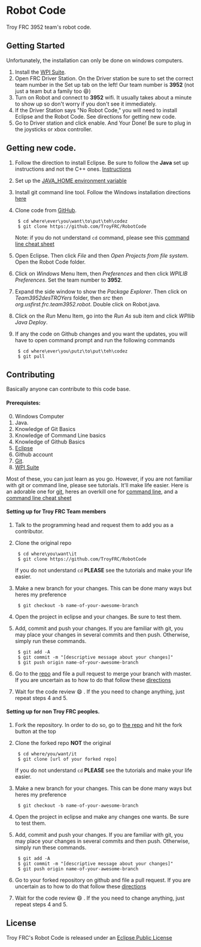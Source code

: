 # Robot Code
Troy FRC 3952 team's robot code. 
 
## Getting Started
Unfortunately, the installation can only be done on windows computers. 
1. Install the [WPI Suite](https://wpilib.screenstepslive.com/s/4485/m/13809/l/599671-installing-the-frc-2017-update-suite-all-languages).
2. Open FRC Driver Station. On the Driver station be sure to set the correct team number in the Set up tab on the left! Our team number is **3952** (not just a team but a family too :smile:)
3. Turn on Robot and connect to **3952** wifi. It usually takes about a minute to show up so don't worry if you don't see it immediately.
4. If the Driver Station says "No Robot Code," you will need to install Eclipse and the Robot Code. See directions for getting new code. 
5. Go to Driver station and click enable. And Your Done! Be sure to plug in the joysticks or xbox controller.

## Getting new code.
1. Follow the direction to install Eclipse. Be sure to follow the **Java** set up instructions and not the C++ ones. [Instructions](https://wpilib.screenstepslive.com/s/4485/m/13809/l/599681-installing-eclipse-c-java)
2. Set up the [JAVA_HOME environment variable](https://javatutorial.net/set-java-home-windows-10)
3. Install git command line tool. Follow the Windows installation directions [here](https://git-scm.com/book/en/v2/Getting-Started-Installing-Git)
4. Clone code from [GitHub](https://github.com/TroyFRC/RobotCode/tree/master).

		$ cd where\ever\you\want\to\put\teh\codez
		$ git clone https://github.com/TroyFRC/RobotCode
	Note: if you do not understand `cd` command, please see this [command line cheat sheet](http://www.cs.princeton.edu/courses/archive/spr05/cos126/cmd-prompt.html)
5. Open Eclipse. Then click *File* and then *Open Projects from file system*. Open the Robot Code folder. 
6. Click on *Windows* Menu Item, then *Preferences* and then click *WPILIB Preferences*. Set the team number to **3952**.
7. Expand the side window to show the *Package Explorer*. Then click on *Team3952desTROYers* folder, then *src* then *org.usfirst.frc.team3952.robot*. Double click on Robot.java. 
8. Click on the *Run* Menu Item, go into the *Run As* sub item and click *WPIlib Java Deploy*. 
9. If any the code on Github changes and you want the updates, you will have to open command prompt and run the following commands

		$ cd where\ever\you\putz\to\put\teh\codez
		$ git pull


## Contributing
Basically anyone can contribute to this code base. 
#### Prerequistes:
0. Windows Computer
1. Java.
2. Knowledge of Git Basics
3. Knowledge of Command Line basics
4. Knowledge of Github Basics
5. [Eclipse](https://wpilib.screenstepslive.com/s/4485/m/13809/l/599681-installing-eclipse-c-java)
6. Github account
7. [Git](https://git-scm.com/book/en/v2/Getting-Started-Installing-Git).
8. [WPI Suite](https://wpilib.screenstepslive.com/s/4485/m/13809/l/599671-installing-the-frc-2017-update-suite-all-languages)

Most of these, you can just learn as you go. However, if you are not familiar with git or command line, please see tutorials. It'll make life easier. Here is an adorable one for [git](https://try.github.io/levels/1/challenges/1), heres an overkill one for [command line](https://www.codecademy.com/en/learn/learn-the-command-line), and a [command line cheat sheet](http://www.cs.princeton.edu/courses/archive/spr05/cos126/cmd-prompt.html)

#### Setting up for Troy FRC Team members
1. Talk to the programming head and request them to add you as a contributor.
2. Clone the original repo

		$ cd where\you\want\it
		$ git clone https://github.com/TroyFRC/RobotCode
	
	If you do not understand `cd` **PLEASE** see the tutorials and make your life easier. 
3. Make a new branch for your changes. This can be done many ways but heres my preference

		$ git checkout -b name-of-your-awesome-branch
	
4. Open the project in eclipse and your changes. Be sure to test them.
5. Add, commit and push your changes. If you are familiar with git, you may place your changes in several commits and then push. Otherwise, simply run these commands.

	
		$ git add -A
		$ git commit -m "[descriptive message about your changes]"
		$ git push origin name-of-your-awesome-branch	
	
	
6. Go to the [repo](https://github.com/TroyFRC/RobotCode) and file a pull request to merge your branch with master. If you are uncertain as to how to do that follow these [directions](https://help.github.com/articles/creating-a-pull-request-from-a-fork/)
7. Wait for the code review :smile: . If the you need to change anything, just repeat steps 4 and 5.

#### Setting up for non Troy FRC peoples.
1. Fork the repository. In order to do so, go to [the repo](https://github.com/TroyFRC/RobotCode/tree/master) and hit the fork button at the top 
2. Clone the forked repo **NOT** the original

		$ cd where/you/want/it
		$ git clone [url of your forked repo]
	
	If you do not understand `cd` **PLEASE** see the tutorials and make your life easier. 
3. Make a new branch for your changes. This can be done many ways but heres my preference

		$ git checkout -b name-of-your-awesome-branch
	
4. Open the project in eclipse and make any changes one wants. Be sure to test them.
5. Add, commit and push your changes. If you are familiar with git, you may place your changes in several commits and then push. Otherwise, simply run these commands.

	
		$ git add -A
		$ git commit -m "[descriptive message about your changes]"
		$ git push origin name-of-your-awesome-branch	
	
	
6. Go to your forked repository on github and file a pull request. If you are uncertain as to how to do that follow these [directions](https://help.github.com/articles/creating-a-pull-request-from-a-fork/)
7. Wait for the code review :smile: . If the you need to change anything, just repeat steps 4 and 5.

## License

Troy FRC's Robot Code is released under an [Eclipse Public License](https://github.com/TroyFRC/RobotCode/blob/master/LICENSE)

